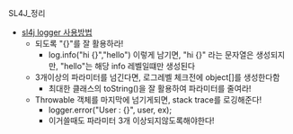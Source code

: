 SL4J_정리
- [sl4j logger 사용방법](http://dveamer.github.io/backend/HowToUseSlf4j.html)
  - 되도록 "{}"를 잘 활용하라! 
    - log.info("hi {}","hello") 이렇게 남기면, "hi {}" 라는 문자열은 생성되지만, "hello"는 해당 info 레벨일떄만 생성된다
  - 3개이상의 파라미터를 넘긴다면, 로그레벨 체크전에 object[]를 생성한다함
    - 최대한 클래스의 toString()을 잘 활용하여 파라미터를 줄여라!
  - Throwable 객체를 마지막에 넘기게되면, stack trace를 로깅해준다!
    - logger.error("User : {}", user, ex); 
    - 이거쓸때도 파라미터 3개 이상되지않도록해야한다!